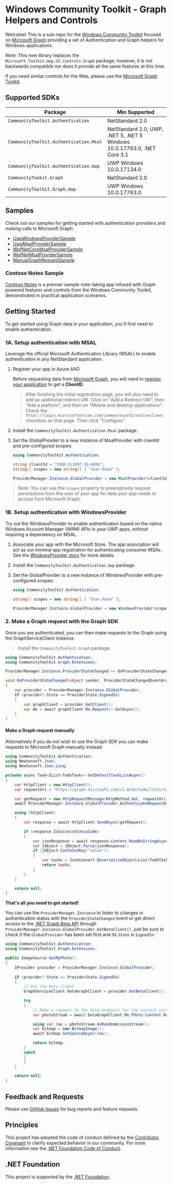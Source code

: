 # Windows Community Toolkit - Graph Helpers and Controls

Welcome! This is a sub-repo for the [Windows Community Toolkit](https://aka.ms/wct) focused on [Microsoft Graph](https://developer.microsoft.com/en-us/graph/) providing a set of Authentication and Graph helpers for Windows applications.

Note: This new library replaces the `Microsoft.Toolkit.Uwp.UI.Controls.Graph` package; however, it is not backwards compatible nor does it provide all the same features at this time.

If you need similar controls for the Web, please use the [Microsoft Graph Toolkit](https://aka.ms/mgt).

## <a name="supported"></a> Supported SDKs

| Package | Min Supported |
|--|--|
| `CommunityToolkit.Authentication` | NetStandard 2.0 |
| `CommunityToolkit.Authentication.Msal` | NetStandard 2.0, UWP, .NET 5, .NET 5 Windows 10.0.17763.0, .NET Core 3.1 |
| `CommunityToolkit.Authentication.Uwp` | UWP Windows 10.0.17134.0 |
| `CommunityTookit.Graph` | NetStandard 2.0 |
| `CommunityToolkit.Graph.Uwp` | UWP Windows 10.0.17763.0 |

## Samples

Check out our samples for getting started with authentication providers and making calls to Microsoft Graph:

- [UwpWindowsProviderSample](./Samples/UwpWindowsProviderSample)
- [UwpMsalProviderSample](./Samples/UwpMsalProviderSample)
- [WpfNetCoreMsalProviderSample](./Samples/WpfNetCoreMsalProviderSample)
- [WpfNetMsalProviderSample](./Samples/WpfNet5WindowsMsalProviderSample)
- [ManualGraphRequestSample](./Samples/ManualGraphRequestSample)

### Contoso Notes Sample

[Contoso Notes](https://github.com/CommunityToolkit/Sample-Graph-ContosoNotes) is a premier sample note-taking app infused with Graph powered features and controls from the Windows Community Toolkit, demonstrated in practical application scenarios.

## <a name="documentation"></a> Getting Started

To get started using Graph data in your application, you'll first need to enable authentication.

### 1A. Setup authentication with MSAL

Leverage the official Microsoft Authentication Library (MSAL) to enable authentication in any NetStandard application.

1. Register your app in Azure AAD
    
    Before requesting data from [Microsoft Graph](https://graph.microsoft.com), you will need to [register your application](https://docs.microsoft.com/en-us/azure/active-directory/develop/quickstart-register-app) to get a **ClientID**.

    > After finishing the initial registration page, you will also need to add an additional redirect URI. Click on "Add a Redirect URI", then "Add a platform", and then on "Mobile and desktop applications". Check the `https://login.microsoftonline.com/common/oauth2/nativeclient` checkbox on that page. Then click "Configure".

3. Install the `CommunityToolkit.Authentication.Msal` package.
4. Set the GlobalProvder to a new instance of MsalProvider with clientId and pre-configured scopes:
    
    ```csharp
    using CommunityToolkit.Authentication;

    string clientId = "YOUR-CLIENT-ID-HERE";
    string[] scopes = new string[] { "User.Read" };

    ProviderManager.Instance.GlobalProvider = new MsalProvider(clientId, scopes);
    ```

> Note: You can use the `Scopes` property to preemptively request permissions from the user of your app for data your app needs to access from Microsoft Graph.

### 1B. Setup authentication with WindowsProvider

Try out the WindowsProvider to enable authentication based on the native Windows Account Manager (WAM) APIs in your UWP apps, without requiring a dependency on MSAL.

1. Associate your app with the Microsoft Store. The app association will act as our minimal app registration for authenticating consumer MSAs. See the [WindowsProvider docs](https://docs.microsoft.com/windows/communitytoolkit/graph/authentication/windows) for more details.
1. Install the `CommunityToolkit.Authentication.Uwp` package.
1. Set the GlobalProvider to a new instance of WindowsProvider with pre-configured scopes:

    ```csharp
    using CommunityToolkit.Authentication;

    string[] scopes = new string[] { "User.Read" };

    ProviderManager.Instance.GlobalProvider = new WindowsProvider(scopes);
    ```

### 2. Make a Graph request with the Graph SDK

Once you are authenticated, you can then make requests to the Graph using the GraphServiceClient instance.

> Install the `CommunityToolkit.Graph` package.

```csharp
using CommunityToolkit.Authentication;
using CommunityToolkit.Graph.Extensions;

ProviderManager.Instance.ProviderStateChanged += OnProviderStateChanged;

void OnProviderStateChanged(object sender, ProviderStateChangedEventArgs args)
{
    var provider = ProviderManager.Instance.GlobalProvider;
    if (provider?.State == ProviderState.SignedIn)
    {
        var graphClient = provider.GetClient();
        var me = await graphClient.Me.Request().GetAsync();
    }
}
```

#### Make a Graph request manually

Alternatively if you do not wish to use the Graph SDK you can make requests to Microsoft Graph manually instead:

```csharp
using CommunityToolkit.Authentication;
using Newtonsoft.Json;
using Newtonsoft.Json.Linq;

private async Task<IList<TodoTask>> GetDefaultTaskListAsync()
{
    var httpClient = new HttpClient();
    var requestUri = "https://graph.microsoft.com/v1.0/me/todo/lists/tasks/tasks";

    var getRequest = new HttpRequestMessage(HttpMethod.Get, requestUri);
    await ProviderManager.Instance.GlobalProvider.AuthenticateRequestAsync(getRequest);

    using (httpClient)
    {
        var response = await httpClient.SendAsync(getRequest);

        if (response.IsSuccessStatusCode)
        {
            var jsonResponse = await response.Content.ReadAsStringAsync();
            var jObject = JObject.Parse(jsonResponse);
            if (jObject.ContainsKey("value"))
            {
                var tasks = JsonConvert.DeserializeObject<List<TodoTask>>(jObject["value"].ToString());
                return tasks;
            }
        }
    }

    return null;
}
```

**That's all you need to get started!**

You can use the `ProviderManager.Instance` to listen to changes in authentication status with the `ProviderStateChanged` event or get direct access to the [.NET Graph Beta API](https://github.com/microsoftgraph/msgraph-beta-sdk-dotnet) through `ProviderManager.Instance.GlobalProvider.GetBetaClient()`, just be sure to check if the `GlobalProvider` has been set first and its `State` is `SignedIn`:

```csharp
using CommunityToolkit.Authentication;
using CommunityToolkit.Graph.Extensions;

public ImageSource GetMyPhoto()
{
    IProvider provider = ProviderManager.Instance.GlobalProvider;
    
    if (provider?.State == ProviderState.SignedIn)
    {
        // Get the beta client
        GraphServiceClient betaGraphClient = provider.GetBetaClient();

        try
        {
            // Make a request to the beta endpoint for the current user's photo.
            var photoStream = await betaGraphClient.Me.Photo.Content.Request().GetAsync();

            using var ras = photoStream.AsRandomAccessStream();
            var bitmap = new BitmapImage();
            await bitmap.SetSourceAsync(ras);

            return bitmap;
        }
        catch
        {
        }
    }

    return null;
}
```

## Feedback and Requests
Please use [GitHub Issues](https://github.com/CommunityToolkit/Graph-Controls/issues) for bug reports and feature requests.

## Principles
This project has adopted the code of conduct defined by the [Contributor Covenant](http://contributor-covenant.org/)
to clarify expected behavior in our community.
For more information see the [.NET Foundation Code of Conduct](http://dotnetfoundation.org/code-of-conduct).

## .NET Foundation
This project is supported by the [.NET Foundation](http://dotnetfoundation.org).
